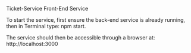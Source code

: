Ticket-Service Front-End Service

To start the service, first ensure the back-end service is already running, then in Terminal type: npm start.

The service should then be accessible through a browser at: http://localhost:3000